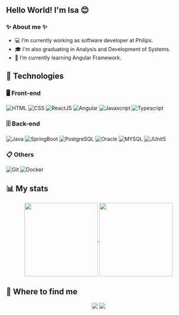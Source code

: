 ## Hello World! I'm Isa 😊
### ✨ About me ✨
- 💻 I’m currently working as software developer at Philips.
- 🎓 I'm also graduating in Analysis and Development of Systems.
- 🌱 I’m currently learning Angular Framework.

## 🚀 Technologies

### 🖥️ Front-end

![HTML](https://img.shields.io/badge/-HTML-333333?style=flat&logo=HTML5)
![CSS](https://img.shields.io/badge/-CSS-333333?style=flat&logo=CSS3&logoColor=1572B6)
![ReactJS](https://img.shields.io/badge/-ReactJS-333333?style=flat&logo=react)
![Angular](https://img.shields.io/badge/-Angular-333333?style=flat&logo=angular)
![Javascript](https://img.shields.io/badge/-Javascript-333333?style=flat&logo=javascript)
![Typescript](https://img.shields.io/badge/-Typescript-333333?style=flat&logo=typescript)

### 🗄️ Back-end

![Java](https://img.shields.io/badge/-Java-333333?style=flat&logo=openjdk)
![SpringBoot](https://img.shields.io/badge/-SpringBoot-333333?style=flat&logo=spring)
![PostgreSQL](https://img.shields.io/badge/-PostgreSQL-333333?style=flat&logo=postgresql&logoColor=1188f0)
![Oracle](https://img.shields.io/badge/-Oracle-333333?style=flat&logo=oracle)
![MYSQL](https://img.shields.io/badge/-MYSQL-333333?style=flat&logo=mysql&&logoColor=17cdff)
![JUnit5](https://img.shields.io/badge/-JUnit5-333333?style=flat&logo=junit5)

### 📋 Others

![Git](https://img.shields.io/badge/-Git-333333?style=flat&logo=git&logoColor=eb4e15)
![Docker](https://img.shields.io/badge/-Docker-333333?style=flat&logo=docker&logoColor=1e60e6)

## 📊 My stats
<p align="center">
  <a href="https://github.com/anuraghazra/github-readme-stats">
    <img height=200 align="center" src="https://github-readme-stats.vercel.app/api?username=doramrx&count_private=true&show_icons=true&theme=midnight-purple&custom_title=Github%20Status"/>
  </a>
  <a href="https://github.com/anuraghazra/convoychat">
    <img height=200 align="center" src="https://github-readme-stats.vercel.app/api/top-langs/?username=doramrx&layout=compact&theme=midnight-purple&langs_count=8&card_width=320"/>
  </a>
</p>

## 📱 Where to find me

<p align="center">
  <a>
    <img src="https://img.shields.io/badge/-isah3027@gmail.com-c14438?style=flat&logo=Gmail&logoColor=white&link=mailto:isah3027@gmail.com" />
  </a>
    <a href="https://www.linkedin.com/in/isadora-firmo">
    <img src="https://img.shields.io/badge/-Isadora_Firmo-blue?style=flat&logo=Linkedin&logoColor=white&link=https://www.linkedin.com/in/https://www.linkedin.com/in/isadora-firmo" />
  </a>
</p>
